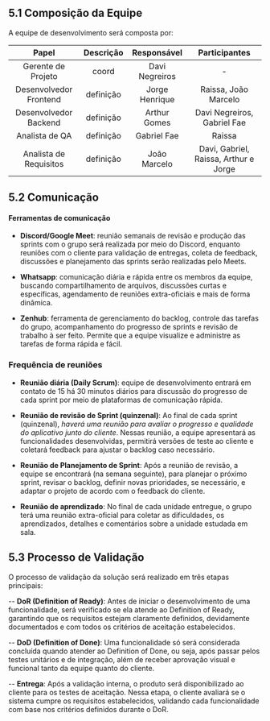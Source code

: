 ## 5.1 Composição da Equipe

A equipe de desenvolvimento será composta por:

| Papel | Descrição | Responsável | Participantes|
| :-----:| :-------: | :---------:|:------------:|
| Gerente de Projeto | coord | Davi Negreiros | - |
| Desenvolvedor Frontend | definição | Jorge Henrique | Raissa, João Marcelo |
| Desenvolvedor Backend | definição | Arthur Gomes | Davi Negreiros, Gabriel Fae |
| Analista de QA | definição | Gabriel Fae | Raissa |
| Analista de Requisitos | definição | João Marcelo | Davi, Gabriel, Raissa, Arthur e Jorge |

## 5.2 Comunicação

#### Ferramentas de comunicação

- **Discord/Google Meet**: reunião semanais de revisão e produção das sprints com o grupo será realizada por meio do Discord, enquanto reuniões com o cliente para validação de entregas, coleta de feedback, discussões e planejamento das sprints serão realizadas pelo Meets.

- **Whatsapp**: comunicação diária e rápida entre os membros da equipe, buscando compartilhamento de arquivos, discussões curtas e específicas, agendamento de reuniões extra-oficiais e mais de forma dinâmica.

- **Zenhub**: ferramenta de gerenciamento do backlog, controle das tarefas do grupo, acompanhamento do progresso de sprints e revisão de trabalho à ser feito. Permite que a equipe visualize e administre as tarefas de forma rápida e fácil.

### Frequência de reuniões

- **Reunião diária (Daily Scrum)**: equipe de desenvolvimento entrará em contato de 15 há 30 minutos diários para discussão do progresso de cada sprint por meio de plataformas de comunicação rápida.

- **Reunião de revisão de Sprint (quinzenal)**: Ao final de cada sprint (quinzenal), *haverá uma reunião para avaliar o progresso e qualidade do aplicativo junto do cliente*. Nessas reunião, a equipe apresentará as funcionalidades desenvolvidas, permitirá versões de teste ao cliente e coletará feedback para ajustar o backlog caso necessário.

- **Reunião de Planejamento de Sprint**: Após a reunião de revisão, a equipe se encontrará (na semana seguinte), para planejar o próximo sprint, revisar o backlog, definir novas prioridades, se necessário, e adaptar o projeto de acordo com o feedback do cliente.

- **Reunião de aprendizado**: No final de cada unidade entregue, o grupo terá uma reunião extra-oficial para coletar as dificuldades, os aprendizados, detalhes e comentários sobre a unidade estudada em sala.


## 5.3 Processo de Validação

O processo de validação da solução será realizado em três etapas principais:

-- **DoR (Definition of Ready)**: Antes de iniciar o desenvolvimento de uma funcionalidade, será verificado se ela atende ao Definition of Ready, garantindo que os requisitos estejam claramente definidos, devidamente documentados e com todos os critérios de aceitação estabelecidos.

-- **DoD (Definition of Done)**: Uma funcionalidade só será considerada concluída quando atender ao Definition of Done, ou seja, após passar pelos testes unitários e de integração, além de receber aprovação visual e funcional tanto da equipe quanto do cliente.

-- **Entrega**: Após a validação interna, o produto será disponibilizado ao cliente para os testes de aceitação. Nessa etapa, o cliente avaliará se o sistema cumpre os requisitos estabelecidos, validando cada funcionalidade com base nos critérios definidos durante o DoR.
